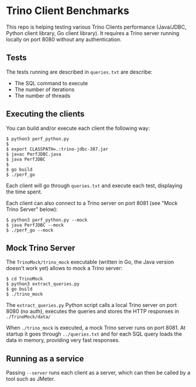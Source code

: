 # Trino Client Benchmarks

This repo is helping testing various Trino Clients performance (Java/JDBC, Python client library, Go client library). It requires a Trino server running locally on port 8080 without any authentication.

## Tests

The tests running are described in `queries.txt` are describe:

- The SQL command to execute
- The number of iterations
- The number of threads

## Executing the clients

You can build and/or execute each client the following way:

    $ python3 perf_python.py
    $ 
    $ export CLASSPATH=.:trino-jdbc-387.jar
    $ javac PerfJDBC.java
    $ java PerfJDBC
    $
    $ go build
    $ ./perf_go

Each client will go through `queries.txt` and execute each test, displaying the time spent.

Each client can also connect to a Trino server on port 8081 (see "Mock Trino Server" below):

    $ python3 perf_python.py --mock
    $ java PerfJDBC --mock
    $ ./perf_go --mock

## Mock Trino Server

The `TrinoMock/trino_mock` executable (written in Go, the Java version doesn't work yet) allows to mock a Trino server:

    $ cd TrinoMock
    $ python3 extract_queries.py
    $ go build
    $ ./trino_mock

The `extract_queries.py` Python script calls a local Trino server on port 8080 (no auth), executes the queries and stores the HTTP responses in `./TrinoMock/data/`

When `./trino_mock` is executed, a mock Trino server runs on port 8081. At startup it goes through `../queries.txt` and for each SQL query loads the data in memory, providing very fast responses.

## Running as a service

Passing `--server` runs each client as a server, which can then be called by a tool such as JMeter.
